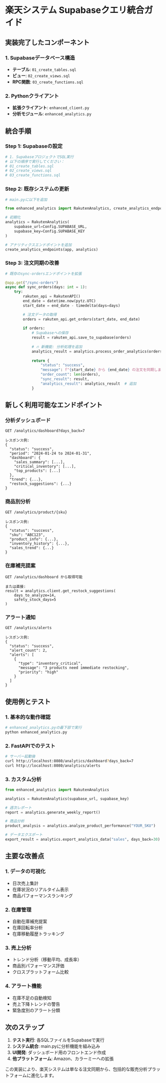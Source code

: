 # 楽天システム Supabaseクエリ統合ガイド

## 実装完了したコンポーネント

### 1. Supabaseデータベース構造
- **テーブル**: `01_create_tables.sql`
- **ビュー**: `02_create_views.sql`
- **RPC関数**: `03_create_functions.sql`

### 2. Pythonクライアント
- **拡張クライアント**: `enhanced_client.py`
- **分析モジュール**: `enhanced_analytics.py`

## 統合手順

### Step 1: Supabaseの設定

```bash
# 1. SupabaseプロジェクトでSQL実行
# 以下の順序で実行してください：
# 01_create_tables.sql
# 02_create_views.sql  
# 03_create_functions.sql
```

### Step 2: 既存システムの更新

```python
# main.pyに以下を追加

from enhanced_analytics import RakutenAnalytics, create_analytics_endpoints

# 初期化
analytics = RakutenAnalytics(
    supabase_url=Config.SUPABASE_URL,
    supabase_key=Config.SUPABASE_KEY
)

# アナリティクスエンドポイントを追加
create_analytics_endpoints(app, analytics)
```

### Step 3: 注文同期の改善

```python
# 既存のsync-ordersエンドポイントを拡張

@app.get("/sync-orders")
async def sync_orders(days: int = 1):
    try:
        rakuten_api = RakutenAPI()
        end_date = datetime.now(pytz.UTC)
        start_date = end_date - timedelta(days=days)

        # 注文データの取得
        orders = rakuten_api.get_orders(start_date, end_date)
        
        if orders:
            # Supabaseへの保存
            result = rakuten_api.save_to_supabase(orders)
            
            # 🔥 新機能: 分析処理を追加
            analytics_result = analytics.process_order_analytics(orders)
            
            return {
                "status": "success",
                "message": f"{start_date} から {end_date} の注文を同期しました",
                "order_count": len(orders),
                "sync_result": result,
                "analytics_result": analytics_result  # 追加
            }
```

## 新しく利用可能なエンドポイント

### 分析ダッシュボード
```
GET /analytics/dashboard?days_back=7

レスポンス例:
{
  "status": "success",
  "period": "2024-01-24 to 2024-01-31",
  "dashboard": {
    "sales_summary": [...],
    "critical_inventory": [...],
    "top_products": [...]
  },
  "trend": {...},
  "restock_suggestions": {...}
}
```

### 商品別分析
```
GET /analytics/product/{sku}

レスポンス例:
{
  "status": "success",
  "sku": "ABC123",
  "product_info": {...},
  "inventory_history": {...},
  "sales_trend": {...}
}
```

### 在庫補充提案
```
GET /analytics/dashboard から取得可能

または直接:
result = analytics.client.get_restock_suggestions(
    days_to_analyze=14,
    safety_stock_days=5
)
```

### アラート通知
```
GET /analytics/alerts

レスポンス例:
{
  "status": "success",
  "alert_count": 2,
  "alerts": [
    {
      "type": "inventory_critical",
      "message": "3 products need immediate restocking",
      "priority": "high"
    }
  ]
}
```

## 使用例とテスト

### 1. 基本的な動作確認

```python
# enhanced_analytics.pyの最下部で実行
python enhanced_analytics.py
```

### 2. FastAPIでのテスト

```bash
# サーバー起動後
curl http://localhost:8080/analytics/dashboard?days_back=7
curl http://localhost:8080/analytics/alerts
```

### 3. カスタム分析

```python
from enhanced_analytics import RakutenAnalytics

analytics = RakutenAnalytics(supabase_url, supabase_key)

# 週次レポート
report = analytics.generate_weekly_report()

# 商品分析
product_analysis = analytics.analyze_product_performance("YOUR_SKU")

# データエクスポート
export_result = analytics.export_analytics_data("sales", days_back=30)
```

## 主要な改善点

### 1. データの可視化
- 日次売上集計
- 在庫状況のリアルタイム表示
- 商品パフォーマンスランキング

### 2. 在庫管理
- 自動在庫補充提案
- 在庫回転率分析
- 在庫移動履歴トラッキング

### 3. 売上分析
- トレンド分析（移動平均、成長率）
- 商品別パフォーマンス評価
- クロスプラットフォーム比較

### 4. アラート機能
- 在庫不足の自動検知
- 売上下降トレンドの警告
- 緊急度別のアラート分類

## 次のステップ

1. **テスト実行**: 各SQLファイルをSupabaseで実行
2. **システム統合**: main.pyに分析機能を組み込み
3. **UI開発**: ダッシュボード用のフロントエンド作成
4. **他プラットフォーム**: Amazon、カラーミーへの拡張

この実装により、楽天システムは単なる注文同期から、包括的な販売分析プラットフォームに進化します。